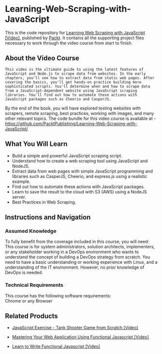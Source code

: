 # Learning-Web-Scraping-with-JavaScript
This is the code repository for [Learning Web Scraping with JavaScript [Video]](https://www.packtpub.com/web-development/learning-web-scraping-javascript-video), published by [Packt](https://www.packtpub.com/?utm_source=github). It contains all the supporting project files necessary to work through the video course from start to finish.
## About the Video Course
	This video is the ultimate guide to using the latest features of JavaScript and Node.js to scrape data from websites. In the early chapters, you'll see how to extract data from static web pages. After covering the basics, you'll get hands-on practice building more sophisticated scripts. You'll determine when and how to scrape data from a JavaScript-dependent website using JavaScript scraping libraries. You'll find out how to automate these actions with JavaScript packages such as Cheerio and CasperJS.
By the end of the book, you will have explored testing websites with scrapers, remote scraping, best practices, working with images, and many other relevant topics.
The code bundle for this video course is available at - https://github.com/PacktPublishing/Learning-Web-Scraping-with-JavaScript/

<H2>What You Will Learn</H2>
<DIV class=book-info-will-learn-text>
<UL>
<LI> Build a simple and powerful JavaScript scraping script.
<LI> Understand how to create a web scraping tool using JavaScript and NodeJS.
<LI> Extract data from web pages with simple JavaScript programming and libraries such as CasperJS, Cheerio, and express.js using a realistic example. 
<LI> Find out how to automate these actions with JavaScript packages.
<LI> Learn to save the result to the cloud with S3 (AWS) using a NodeJS server.
<LI> Best Practices in Web Scraping.</UL></DIV>

## Instructions and Navigation
### Assumed Knowledge
To fully benefit from the coverage included in this course, you will need:<br/>
This course is for system administrators, solution architects, implementers, or any stakeholder working in a DevOps environment who wants to understand the concept of building a DevOps strategy from scratch. You need to have a basic understanding or working experience with Linux, and a understanding of the IT environment. However, no prior knowledge of DevOps is needed.
### Technical Requirements
This course has the following software requirements:<br/>
Chrome or any Browser<br/>




## Related Products
* [JavaScript Exercise - Tank Shooter Game from Scratch [Video]](https://india.packtpub.com/in//web-development/javascript-exercise-tank-shooter-game-scratch-video)

* [Mastering Your Web Application Using Functional Javascript [Video]](https://india.packtpub.com/in//web-development/mastering-your-web-application-using-functional-javascript-video)

* [Learn to Write Functional Javascript [Video]](https://india.packtpub.com/in//web-development/learn-write-functional-javascript-video)

